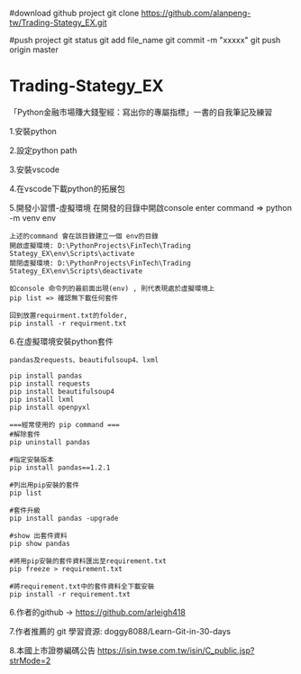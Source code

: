 
#download github project
git clone https://github.com/alanpeng-tw/Trading-Stategy_EX.git


#push project
git status
git add file_name
git commit -m "xxxxx"
git push origin master


# Trading-Stategy_EX

「Python金融市場賺大錢聖經：寫出你的專屬指標」一書的自我筆記及練習

1.安裝python

2.設定python  path

3.安裝vscode

4.在vscode下載python的拓展包

5.開發小習慣-虛擬環境
	在開發的目錄中開啟console
	enter command => python -m venv env
	
	上述的command 會在該目錄建立一個 env的目錄
	開啟虛擬環境: D:\PythonProjects\FinTech\Trading Stategy_EX\env\Scripts\activate
	關閉虛擬環境: D:\PythonProjects\FinTech\Trading Stategy_EX\env\Scripts\deactivate
	
	如console 命令列的最前面出現(env) , 則代表現處於虛擬環境上
	pip list => 確認無下載任何套件
	
	回到放置requirment.txt的folder,
	pip install -r requirment.txt

6.在虛擬環境安裝python套件

	pandas及requests、beautifulsoup4、lxml
	
	pip install pandas
	pip install requests
	pip install beautifulsoup4
	pip install lxml
	pip install openpyxl
	
	===經常使用的 pip command ===
	#解除套件
	pip uninstall pandas
	
	#指定安裝版本
	pip install pandas==1.2.1
	
	#列出用pip安裝的套件
	pip list
	
	#套件升級
	pip install pandas -upgrade
	
	#show 出套件資料
	pip show pandas
	
	#將用pip安裝的套件資料匯出至requirement.txt
	pip freeze > requirement.txt
	
	#將requirement.txt中的套件資料全下載安裝
	pip install -r requirement.txt
	
	
	
6.作者的github -> https://github.com/arleigh418

7.作者推薦的 git 學習資源: doggy8088/Learn-Git-in-30-days

8.本國上市證劵編碼公告
https://isin.twse.com.tw/isin/C_public.jsp?strMode=2



